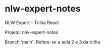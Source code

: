 ﻿# nlw-expert-notes
NLW Expert - Trilha React

Projeto: nlw-expert-notes

Branch 'main': Refere-se a aula 2 e 3 da trilha.
